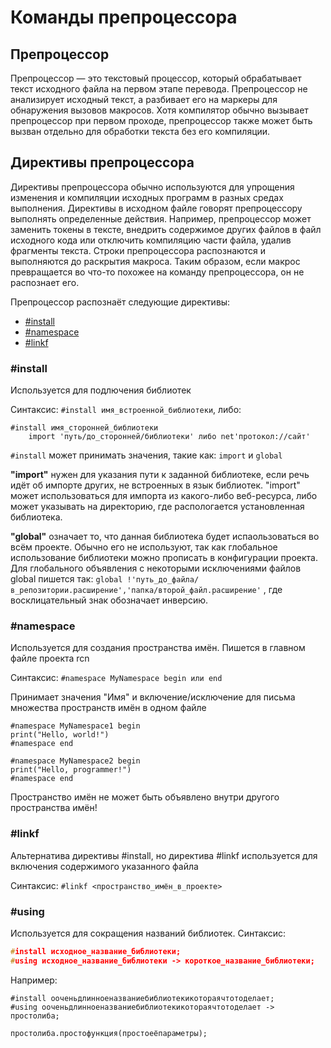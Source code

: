 # Команды препроцессора
## Препроцессор
Препроцессор — это текстовый процессор, который обрабатывает текст исходного файла на первом этапе перевода.
Препроцессор не анализирует исходный текст, а разбивает его на маркеры для обнаружения вызовов макросов.
Хотя компилятор обычно вызывает препроцессор при первом проходе, препроцессор также может быть вызван отдельно для обработки текста без его компиляции.

## Директивы препроцессора
Директивы препроцессора обычно используются для упрощения изменения и компиляции исходных программ в разных средах выполнения.
Директивы в исходном файле говорят препроцессору выполнять определенные действия.
Например, препроцессор может заменить токены в тексте, внедрить содержимое других файлов в файл исходного кода или отключить компиляцию части файла, удалив фрагменты текста.
Строки препроцессора распознаются и выполняются до раскрытия макроса.
Таким образом, если макрос превращается во что-то похожее на команду препроцессора, он не распознает его.

Препроцессор распознаёт следующие директивы:
- [#install](#1)
- [#namespace](#2)
- [#linkf](#3)

### <a name="1">#install</a>

Используется для подлючения библиотек

Синтаксис: `#install имя_встроенной_библиотеки`, либо:
```
#install имя_сторонней_библиотеки
    import 'путь/до_сторонней/библиотеки' либо net'протокол://сайт'
```
`#install` может принимать значения, такие как: `import` и `global`

**"import"** нужен для указания пути к заданной библиотеке, если речь идёт об импорте других, не встроенных в язык библиотек.
"import" может использоваться для импорта из какого-либо веб-ресурса, либо может указывать на директорию, где распологается установленная библиотека.

**"global"** означает то, что данная библиотека будет испаользоваться во всём проекте.
Обычно его не используют, так как глобальное использование библиотеки можно прописать в конфигурации проекта.
Для глобального объявления с некоторыми исключениями файлов global пишется так: `global !'путь_до_файла/в_репозитории.расширение','папка/второй_файл.расширение'`
, где восклицательный знак обозначает инверсию.

### <a name="2">#namespace</a>

Используется для создания пространства имён. Пишется в главном файле проекта rcn

Синтаксис: `#namespace MyNamespace begin или end`

Принимает значения "Имя" и включение/исключение для письма множества пространств имён в одном файле
```
#namespace MyNamespace1 begin
print("Hello, world!")
#namespace end

#namespace MyNamespace2 begin
print("Hello, programmer!")
#namespace end
```
Пространство имён не может быть объявлено внутри другого пространства имён!

### <a name="3">#linkf</a>

Альтернатива директивы #install, но директива #linkf используется для включения содержимого указанного файла

Синтаксис: `#linkf <пространство_имён_в_проекте>`

### <a name="4">#using</a>

Используется для сокращения названий библиотек. Синтаксис:
```C++
#install исходное_название_библиотеки;
#using исходное_название_библиотеки -> короткое_название_библиотеки;
```

Например:
```
#install ооченьдлинноеназваниебиблиотекикотораячтотоделает;
#using ооченьдлинноеназваниебиблиотекикотораячтотоделает -> простолиба;

простолиба.простофункция(простоеёпараметры);
```
